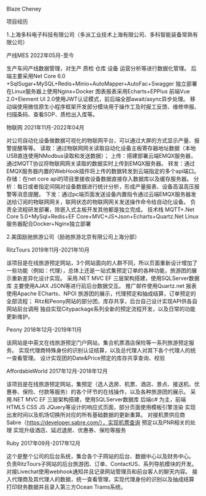 Blaze Cheney 

项目经历

1.上海多科电子科技有限公司（多派工业技术上海有限公司、多科智能装备常熟有限公司）

产线MES 2022年05月-至今

生产车间产线数据管理，对生产 质检 仓库 设备 运营分析等进行数据化管理。
后端主要采用Net Core 6.0 +SqlSugar+MySQL+Redis+Minio+AutoMapper+AutoFac+Swagger
独立部署在Linux服务器上使用Nginx+Docker
图表报表采用Echarts+EPPlus
前端Vue 2.0+Element UI 2.0使用JWT认证模式，前后端全部await/async异步处理。
移动端使用微信原生小程序框架开发部分模块用于操作工及时报工反馈、维修申报、扫描条码、查看SOP、质检出入库等。

物联网 2021年11月-2022年04月

对公司自动化设备做数据可视化的物联网平台，可以通过大屏的方式显示产量、报警提醒等等。
读取：通过物联网网关读取自动化设备主板寄存器地址数据（本地USB直连使用NModbus读取和发送数据）；
上传：搭建部署云端EMQX服务器，通过MQTT协议将物联网网关读取的数据实时上传到EMQX服务器。
转发：通过EMQX服务器内置的WebHook插件将上传的数据转发到云端指定的多个api端口。
存储：在net core api的项目里接收设备数据直接存入数据库以及缓存服务器。
分析：每日或者指定间隔对设备数据进行统计分析，形成产量报表、设备高温高压报警等消息提醒。
下发：通过pc端页面发送设备内置指令通过云端EMQX服务器发送给订阅的物联网网关，联网状态的物联网网关发送操作命令给自动化设备。
负责全流程研发部署，除嵌入式主板开发其他都是独立完成。
技术栈 MQTT+.Net Core 5.0+MySql+Redis+EF Core+MVC+JS+Json+Echarts+Quartz.Net 
Linux服务器配合Docker+Nginx独立部署

2.美国励驰旅游公司（励驰旅游北京有限公司上海分部）

RitzTours 2019年11月-2021年10月

该项目是在线旅游预定网站，3个网站面向的人群不同，所以页面重新设计增加了一些功能（例如：代理），总体上还是一站式集预定订单的各种功能，旅游团的展示重新差异化设计实现。
采用.NET MVC EF 三层架构搭建，使用SQLServer数据库
主要使用AJAX JSON等进行前后台数据交互。
推广邮件使用Quartz.net
报表使用Apache ECharts、NPOI
旅游团的展示，代理预定和抽成结算，订单预定的全部流程；
Ritz和Peony网站的部分团，库存共享，后台自己设计实现API供各自网站前台调用
独自实现Citypackage系列全新的预定流程开发，以及日常的功能更新维护。

Peony 2018年12月-2019年11月

该网站是中英文在线旅游预定门户网站，集合机票酒店保险等一系列旅游预定服务。
实现代理商特殊身份的识别认证结算，以及总代理人对其下各个代理人的统一查看管理。
设计实现团的Date&Price预定的库存共享查询、校验

AffordableWorld 2017年12月-2018年12月

该项目是在线旅游预定网站，集预定（选人选房、机票、酒店、景点、接送机、优惠券、保险、付款等服务）的各个环节的在线操作，以及各种旅游团的展示。
采用.NET MVC EF 三层架构搭建，使用SQLServer数据库
后端c# 为主，前端HTML5 CSS JS JQuery等设计的响应式页面，部分页面使用模板引擎渲染
实现出发时间以及机场切换所对应的所有基础数据的更新重算。
对接机票供应商Sabre（https://developer.sabre.com/），实现机票查询 预定以及PNR相关的处理
实现升级酒店、延迟退房、优惠券、保险等服务

Ruby 2017年09月-2017年12月

这个是整个公司的后台系统，集合各个子网站的后台、数据中心以及财务中心。
负责RitzTours子网站的后台旅游团、订单、ContactUS、系列导航模块的开发。
对接Livechat使用webhook通知并且记录网站管理员和前台客人的聊天内容。
接入代理商及其代理人的数据，统一查看管理，实现代理身份的识别以及抽成结算
打印财务数据并且录入第三方Ocean Trams系统。
